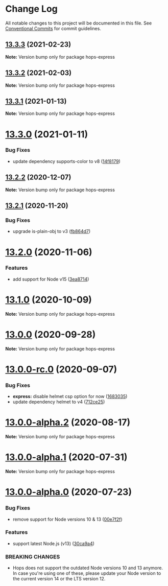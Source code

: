# Change Log

All notable changes to this project will be documented in this file.
See [Conventional Commits](https://conventionalcommits.org) for commit guidelines.

## [13.3.3](https://github.com/xing/hops/compare/v13.3.2...v13.3.3) (2021-02-23)

**Note:** Version bump only for package hops-express





## [13.3.2](https://github.com/xing/hops/compare/v13.3.1...v13.3.2) (2021-02-03)

**Note:** Version bump only for package hops-express





## [13.3.1](https://github.com/xing/hops/compare/v13.3.0...v13.3.1) (2021-01-13)

**Note:** Version bump only for package hops-express





# [13.3.0](https://github.com/xing/hops/compare/v13.2.2...v13.3.0) (2021-01-11)


### Bug Fixes

* update dependency supports-color to v8 ([14f8179](https://github.com/xing/hops/commit/14f8179ad1982a4c1bd359e56acd194324f54c3e))





## [13.2.2](https://github.com/xing/hops/compare/v13.2.1...v13.2.2) (2020-12-07)

**Note:** Version bump only for package hops-express





## [13.2.1](https://github.com/xing/hops/compare/v13.2.0...v13.2.1) (2020-11-20)


### Bug Fixes

* upgrade is-plain-obj to v3 ([fb864d7](https://github.com/xing/hops/commit/fb864d7ad007d135d033d46cc3ded7e78fd61f90))





# [13.2.0](https://github.com/xing/hops/compare/v13.1.0...v13.2.0) (2020-11-06)


### Features

* add support for Node v15 ([3ea8714](https://github.com/xing/hops/commit/3ea8714702960d0408cb6eae4bf336cb637eea9d))





# [13.1.0](https://github.com/xing/hops/compare/v13.0.0...v13.1.0) (2020-10-09)

**Note:** Version bump only for package hops-express





# [13.0.0](https://github.com/xing/hops/compare/v13.0.0-rc.0...v13.0.0) (2020-09-28)

**Note:** Version bump only for package hops-express





# [13.0.0-rc.0](https://github.com/xing/hops/compare/v13.0.0-alpha.2...v13.0.0-rc.0) (2020-09-07)


### Bug Fixes

* **express:** disable helmet csp option for now ([1683035](https://github.com/xing/hops/commit/16830354363b7f1faae88b65304eed3f71e34699))
* update dependency helmet to v4 ([712ce25](https://github.com/xing/hops/commit/712ce25e949bd5ee3b85edd1d2b0ba5a42147180))





# [13.0.0-alpha.2](https://github.com/xing/hops/compare/v13.0.0-alpha.1...v13.0.0-alpha.2) (2020-08-17)

**Note:** Version bump only for package hops-express





# [13.0.0-alpha.1](https://github.com/xing/hops/compare/v13.0.0-alpha.0...v13.0.0-alpha.1) (2020-07-31)

**Note:** Version bump only for package hops-express





# [13.0.0-alpha.0](https://github.com/xing/hops/compare/v12.0.0-rc99...v13.0.0-alpha.0) (2020-07-23)


### Bug Fixes

* remove support for Node versions 10 & 13 ([00e7f2f](https://github.com/xing/hops/commit/00e7f2fb2ec92b859805b65bfeee697a78bf8147))


### Features

* support latest Node.js (v13) ([30ca9a4](https://github.com/xing/hops/commit/30ca9a4ebc3a43706eb07158259035349ce2d269))


### BREAKING CHANGES

* Hops does not support the outdated Node versions 10
and 13 anymore. In case you're using one of these, please update your
Node version to the current version 14 or the LTS version 12.

